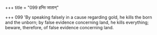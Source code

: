 +++
title = "099 हन्ति जातान्"

+++
099	'By speaking falsely in a cause regarding gold, he kills the born and the unborn; by false evidence concerning land, he kills everything; beware, therefore, of false evidence concerning land.